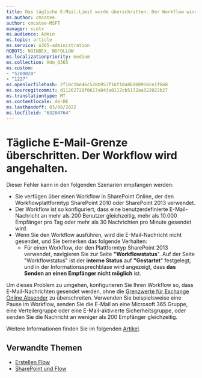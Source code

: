 ```yaml
---
title: Das tägliche E-Mail-Limit wurde überschritten. Der Workflow wird angehalten.
ms.author: cmcatee
author: cmcatee-MSFT
manager: scotv
ms.audience: Admin
ms.topic: article
ms.service: o365-administration
ROBOTS: NOINDEX, NOFOLLOW
ms.localizationpriority: medium
ms.collection: Adm_O365
ms.custom:
- "5200020"
- "1227"
ms.openlocfilehash: 2f18c1be46c528b957f16f10a86d60950ce1f668
ms.sourcegitcommit: d11262728f0617a843a0117cb5172aa322022b27
ms.translationtype: MT
ms.contentlocale: de-DE
ms.lasthandoff: 03/08/2022
ms.locfileid: "63204764"
---
```

# <a name="daily-email-limit-exceeded-workflow-is-suspended"></a>Tägliche E-Mail-Grenze überschritten. Der Workflow wird angehalten.

Dieser Fehler kann in den folgenden Szenarien empfangen werden:

- Sie verfügen über einen Workflow in SharePoint Online, der den Workflowplattformtyp SharePoint 2010 oder SharePoint 2013 verwendet.
- Der Workflow ist so konfiguriert, dass eine benutzerdefinierte E-Mail-Nachricht an mehr als 200 Benutzer gleichzeitig, mehr als 10.000 Empfänger pro Tag oder mehr als 30 Nachrichten pro Minute gesendet wird.
- Wenn Sie den Workflow ausführen, wird die E-Mail-Nachricht nicht gesendet, und Sie bemerken das folgende Verhalten:
    - Für einen Workflow, der den Plattformtyp SharePoint 2013 verwendet, navigieren Sie zur Seite **"Workflowstatus**". Auf der Seite "Workflowstatus" ist der **interne Status** auf **"Gestartet**" festgelegt, und in der Informationssprechblase wird angezeigt, dass **das Senden an einen Empfänger nicht möglich** ist.

Um dieses Problem zu umgehen, konfigurieren Sie Ihren Workflow so, dass E-Mail-Nachrichten gesendet werden, ohne die [Grenzwerte für Exchange Online Absender](https://docs.microsoft.com/office365/servicedescriptions/exchange-online-service-description/exchange-online-limits#recipientlimits) zu überschreiten. Verwenden Sie beispielsweise eine Pause im Workflow, senden Sie die E-Mail an eine Microsoft 365 Gruppe, eine Verteilergruppe oder eine E-Mail-aktivierte Sicherheitsgruppe, oder senden Sie die Nachricht an weniger als 200 Empfänger gleichzeitig.


Weitere Informationen finden Sie im folgenden [Artikel](https://support.microsoft.com/help/3150442/daily-email-limit-has-exceeded-and-your-workflow-has-been-suspended-or).

## <a name="related-topics"></a>Verwandte Themen
- [Erstellen Flow](https://support.office.com/article/Create-a-flow-for-a-list-or-library-in-SharePoint-Online-or-OneDrive-for-Business-a9c3e03b-0654-46af-a254-20252e580d01) 
- [SharePoint und Flow](https://flow.microsoft.com/blog/sharepoint-and-flow/) 